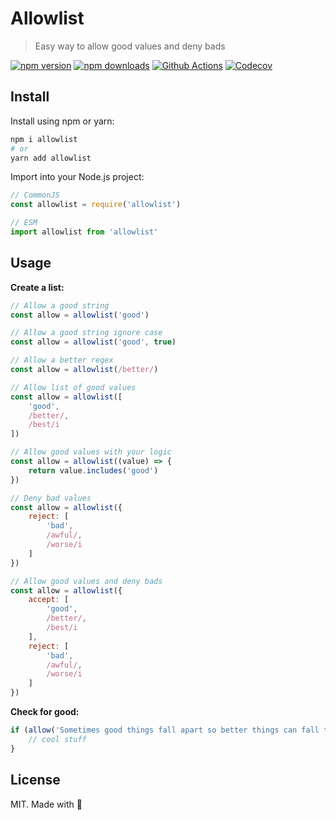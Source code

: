 # Allowlist

> Easy way to allow good values and deny bads

[![npm version][npm-version-src]][npm-version-href]
[![npm downloads][npm-downloads-src]][npm-downloads-href]
[![Github Actions][github-actions-src]][github-actions-href]
[![Codecov][codecov-src]][codecov-href]

## Install

Install using npm or yarn:

```bash
npm i allowlist
# or
yarn add allowlist
```

Import into your Node.js project:

```js
// CommonJS
const allowlist = require('allowlist')

// ESM
import allowlist from 'allowlist'
```

## Usage

**Create a list:**
```js
// Allow a good string
const allow = allowlist('good')

// Allow a good string ignore case
const allow = allowlist('good', true)

// Allow a better regex
const allow = allowlist(/better/)

// Allow list of good values
const allow = allowlist([
    'good',
    /better/,
    /best/i
])

// Allow good values with your logic
const allow = allowlist((value) => {
    return value.includes('good')
})

// Deny bad values
const allow = allowlist({
    reject: [
        'bad',
        /awful/,
        /worse/i
    ]
})

// Allow good values and deny bads
const allow = allowlist({
    accept: [
        'good',
        /better/,
        /best/i
    ],
    reject: [
        'bad',
        /awful/,
        /worse/i
    ]
})
```

**Check for good:**
```js
if (allow('Sometimes good things fall apart so better things can fall together.')) {
    // cool stuff
}
```


## License

MIT. Made with 💖

<!-- Badges -->
[npm-version-src]: https://img.shields.io/npm/v/allowlist?style=flat-square
[npm-version-href]: https://npmjs.com/package/allowlist

[npm-downloads-src]: https://img.shields.io/npm/dm/allowlist?style=flat-square
[npm-downloads-href]: https://npmjs.com/package/allowlist

[github-actions-src]: https://img.shields.io/github/workflow/status/farnabaz/allowlist/ci/master?style=flat-square
[github-actions-href]: https://github.com/farnabaz/allowlist/actions?query=workflow%3Aci

[codecov-src]: https://img.shields.io/codecov/c/gh/farnabaz/allowlist/master?style=flat-square
[codecov-href]: https://codecov.io/gh/farnabaz/allowlist
